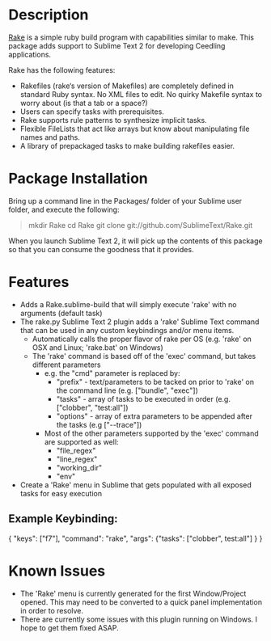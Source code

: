 Description
===========
[Rake](http://rake.rubyforge.org/) is a simple ruby build program with capabilities similar to make. This package adds support to Sublime Text 2 for developing Ceedling applications.

Rake has the following features:
* Rakefiles (rake‘s version of Makefiles) are completely defined in standard Ruby syntax. No XML files to edit. No quirky Makefile syntax to worry about (is that a tab or a space?)
* Users can specify tasks with prerequisites.
* Rake supports rule patterns to synthesize implicit tasks.
* Flexible FileLists that act like arrays but know about manipulating file names and paths.
* A library of prepackaged tasks to make building rakefiles easier.

Package Installation
====================
Bring up a command line in the Packages/ folder of your Sublime user folder, and execute the following:
> mkdir Rake
> cd Rake
> git clone git://github.com/SublimeText/Rake.git

When you launch Sublime Text 2, it will pick up the contents of this package so that you can consume the goodness that it provides.

Features
========
* Adds a Rake.sublime-build that will simply execute 'rake' with no arguments (default task)
* The rake.py Sublime Text 2 plugin adds a 'rake' Sublime Text command that can be used in any custom keybindings and/or menu items.
	* Automatically calls the proper flavor of rake per OS (e.g. 'rake' on OSX and Linux; 'rake.bat' on Windows)
	* The 'rake' command is based off of the 'exec' command, but takes different parameters
		* e.g. the "cmd" parameter is replaced by:
			* "prefix" - text/parameters to be tacked on prior to 'rake' on the command line (e.g. ["bundle", "exec"])
			* "tasks" - array of tasks to be executed in order (e.g. ["clobber", "test:all"])
			* "options" - array of extra parameters to be appended after the tasks (e.g ["--trace"])
		* Most of the other parameters supported by the 'exec' command are supported as well:
			* "file_regex"
			* "line_regex"
			* "working_dir"
			* "env"
* Create a 'Rake' menu in Sublime that gets populated with all exposed tasks for easy execution

Example Keybinding:
-------------------
{ "keys": ["f7"], "command": "rake", "args": {"tasks": ["clobber", test:all"] } }

Known Issues
============
* The 'Rake' menu is currently generated for the first Window/Project opened. This may need to be converted to a quick panel implementation in order to resolve.
* There are currently some issues with this plugin running on Windows. I hope to get them fixed ASAP.
